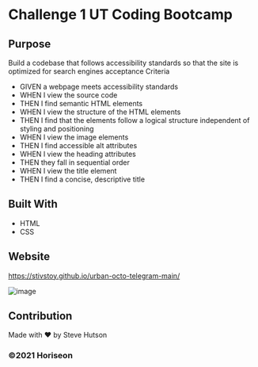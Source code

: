 # Challenge 1 UT Coding Bootcamp

## Purpose
Build a codebase that follows accessibility standards
so that the site is optimized for search engines
acceptance Criteria
* GIVEN a webpage meets accessibility standards
* WHEN I view the source code
* THEN I find semantic HTML elements
* WHEN I view the structure of the HTML elements
* THEN I find that the elements follow a logical structure independent of styling and positioning
* WHEN I view the image elements
* THEN I find accessible alt attributes
* WHEN I view the heading attributes
* THEN they fall in sequential order
* WHEN I view the title element
* THEN I find a concise, descriptive title

## Built With
* HTML
* CSS

## Website
https://stivstoy.github.io/urban-octo-telegram-main/

![image](https://user-images.githubusercontent.com/87504797/128961459-bc464da8-4bb8-46f2-873d-76837290c382.png)

## Contribution
Made with ❤️ by Steve Hutson

### ©️2021 Horiseon

